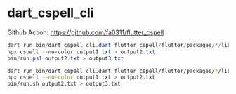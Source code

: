 # dart_cspell_cli

Github Action: https://github.com/fa0311/flutter_cspell

```ps1
dart run bin/dart_cspell_cli.dart flutter_cspell/flutter/packages/*/lib/**.dart -o output1.txt
npx cspell --no-color output1.txt > output2.txt
bin/run.ps1 output2.txt > output3.txt
```

```sh
dart run bin/dart_cspell_cli.dart flutter_cspell/flutter/packages/*/lib/**.dart -o output1.txt
npx cspell --no-color output1.txt > output2.txt
bin/run.sh output2.txt > output3.txt
```
